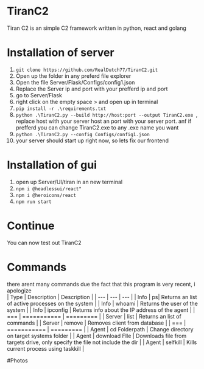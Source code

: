 # TiranC2
Tiran C2 is an simple C2 framework written in python, react and golang

# Installation of server
1. `git clone https://github.com/RealDutch77/TiranC2.git`    
2. Open up the folder in any preferd file explorer
3. Open the file Server/Flask/Configs/config1.json
4. Replace the Server ip and port with your prefferd ip and port
5. go to Server/Flask
6. right click on the empty space > and open up in terminal
7. `pip install -r .\requirements.txt`
8. `python .\TiranC2.py --build http://host:port --output TiranC2.exe `, replace host with your server host an port with your server port. anf if prefferd you can change TiranC2.exe to any .exe name you want
9. `python .\TiranC2.py --config Configs/config1.json`
10. your server should start up right now, so lets fix our frontend

# Installation of gui
1. open up Server/UI/tiran in an new terminal
2. `npm i @headlessui/react"`
3. `npm i @heroicons/react`
4. `npm run start`

# Continue
You can now test out TiranC2

# Commands
there arent many commands due the fact that this program is very recent, i apologize  
| Type | Description | Description |
| --- | --- | --- |
| Info | ps| Returns an list of active processes on the system |
| Info | whoami | Returns the user of the system |
| Info | ipconfig | Returns info about the IP address of the agent |
| === | =========== | ========= |
| Server | list | Returns an list of commands |
| Server | remove | Removes client from database | 
| === | =========== | ========= |
| Agent | cd Folderpath | Change directory on target systems folder | 
| Agent | download FIle | Downloads file from targets drive, only specify the file not include the dir |
| Agent | selfkill | Kills current process using taskkill |

#Photos
